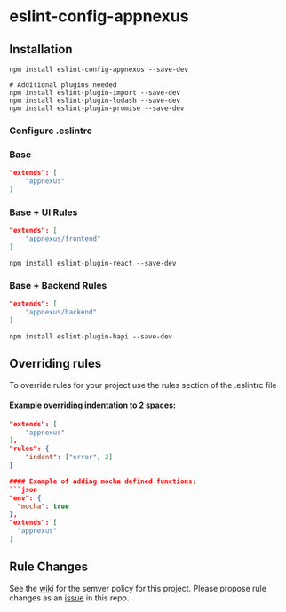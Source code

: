 # eslint-config-appnexus

## Installation

```shell
npm install eslint-config-appnexus --save-dev

# Additional plugins needed
npm install eslint-plugin-import --save-dev
npm install eslint-plugin-lodash --save-dev
npm install eslint-plugin-promise --save-dev
```

### Configure .eslintrc

### Base

```json
"extends": [
	"appnexus"
]
```

### Base + UI Rules

```json
"extends": [
	"appnexus/frontend"
]
```

```shell
npm install eslint-plugin-react --save-dev
```

### Base + Backend Rules

```json
"extends": [
	"appnexus/backend"
]
```

```shell
npm install eslint-plugin-hapi --save-dev
```

## Overriding rules

To override rules for your project use the rules section of the .eslintrc file

#### Example overriding indentation to 2 spaces:
```json
"extends": [
	"appnexus"
],
"rules": {
	"indent": ["error", 2]
}

#### Example of adding mocha defined functions:
```json
"env": {
  "mocha": true
},
"extends": [
  "appnexus"
]
```

## Rule Changes

See the [wiki](https://github.com/appnexus/eslint-config-appnexus/wiki) for the semver policy for this project. Please propose rule changes as an [issue](https://github.com/appnexus/eslint-config-appnexus/issues) in this repo.
